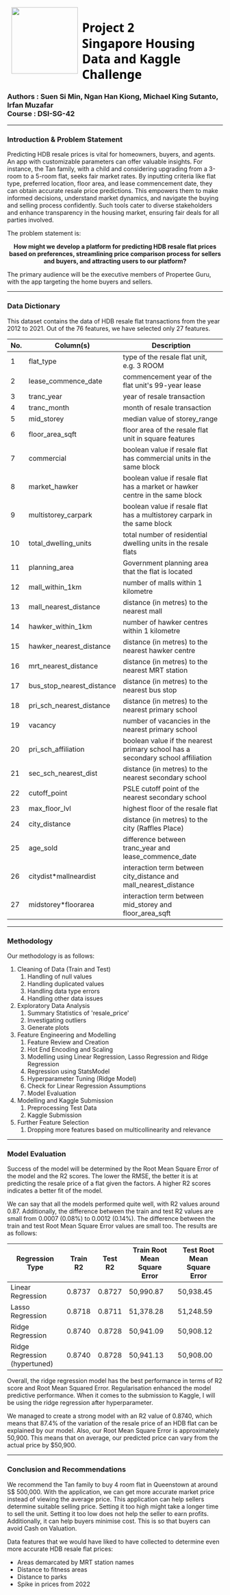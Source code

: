 <img src="https://github.com/s-simin/Data_Science_Projects/blob/main/02_Singapore_Housing_Data_and_Kaggle_Challenge/images/proj_logo.png?raw=true" style="float: left; margin: 10px; height: 155px">  

<h1 style="font-family: Segoe UI; color: black; line-height: 1.3;"><strong>Project 2</strong><br>
Singapore Housing Data and Kaggle Challenge</h1>  

<div style="text-align: left;">
<h3>Authors : Suen Si Min, Ngan Han Kiong, Michael King Sutanto, Irfan Muzafar<br>
Course : DSI-SG-42</h3></div>

---
### Introduction & Problem Statement

Predicting HDB resale prices is vital for homeowners, buyers, and agents. An app with customizable parameters can offer valuable insights. For instance, the Tan family, with a child and considering upgrading from a 3-room to a 5-room flat, seeks fair market rates. By inputting criteria like flat type, preferred location, floor area, and lease commencement date, they can obtain accurate resale price predictions. This empowers them to make informed decisions, understand market dynamics, and navigate the buying and selling process confidently. Such tools cater to diverse stakeholders and enhance transparency in the housing market, ensuring fair deals for all parties involved.

The problem statement is:
**<center>How might we develop a platform for predicting HDB resale flat prices based on preferences, streamlining price comparison process for sellers and buyers, and attracting users to our platform?</center>**

The primary audience will be the executive members of Propertee Guru, with the app targeting the home buyers and sellers.

---

### Data Dictionary

This dataset contains the data of HDB resale flat transactions from the year 2012 to 2021. Out of the 76 features, we have selected only 27 features.

| No. | Column(s)                                | Description                                                                            |
|-----|------------------------------------------|----------------------------------------------------------------------------------------|
| 1   | flat_type                                | type of the resale flat unit, e.g. 3 ROOM                                              |                   
| 2   | lease_commence_date                      | commencement year of the flat unit's 99-year lease                                     |
| 3   | tranc_year                               | year of resale transaction                                                             | 
| 4   | tranc_month                              | month of resale transaction                                                            |                                   
| 5   | mid_storey                               | median value of storey_range                                                           |       
| 6   | floor_area_sqft                          | floor area of the resale flat unit in square features                                  |
| 7   | commercial                               | boolean value if resale flat has commercial units in the same block                    |                   
| 8   | market_hawker                            | boolean value if resale flat has a market or hawker centre in the same block           |
| 9   | multistorey_carpark                      | boolean value if resale flat has a multistorey carpark in the same block               |
| 10  | total_dwelling_units                     | total number of residential dwelling units in the resale flats                         |
| 11  | planning_area                            | Government planning area that the flat is located                                      |
| 12  | mall_within_1km                          | number of malls within 1 kilometre                                                     |
| 13  | mall_nearest_distance                    | distance (in metres) to the nearest mall                                               |
| 14  | hawker_within_1km                        | number of hawker centres within 1 kilometre                                            |
| 15  | hawker_nearest_distance                  | distance (in metres) to the nearest hawker centre                                      | 
| 16  | mrt_nearest_distance                     | distance (in metres) to the nearest MRT station                                        |
| 17  | bus_stop_nearest_distance                | distance (in metres) to the nearest bus stop                                           |
| 18  | pri_sch_nearest_distance                 | distance (in metres) to the nearest primary school                                     |
| 19  | vacancy                                  | number of vacancies in the nearest primary school                                      |
| 20  | pri_sch_affiliation                      | boolean value if the nearest primary school has a secondary school affiliation         |
| 21  | sec_sch_nearest_dist                     | distance (in metres) to the nearest secondary school                                   |
| 22  | cutoff_point                             | PSLE cutoff point of the nearest secondary school                                      |
| 23  | max_floor_lvl                            | highest floor of the resale flat                                                       |
| 24  | city_distance                            | distance (in metres) to the city (Raffles Place)                                       |
| 25  | age_sold                                 | difference between tranc_year and lease_commence_date                                  |
| 26  | citydist*mallneardist                   | interaction term between city_distance and mall_nearest_distance                        |
| 27  | midstorey*floorarea                     | interaction term between mid_storey and floor_area_sqft                                 |

---

### Methodology

Our methodology is as follows:
1. Cleaning of Data (Train and Test)
    1. Handling of null values
    2. Handling duplicated values
    3. Handling data type errors
    4. Handling other data issues
2. Exploratory Data Analysis
    1. Summary Statistics of 'resale_price'
    2. Investigating outliers
    3. Generate plots
3. Feature Engineering and Modelling
    1. Feature Review and Creation
    2. Hot End Encoding and Scaling
    3. Modelling using Linear Regression, Lasso Regression and Ridge Regression
    4. Regression using StatsModel
    5. Hyperparameter Tuning (Ridge Model)
    6. Check for Linear Regression Assumptions
    7. Model Evaluation
4. Modelling and Kaggle Submission
    1. Preprocessing Test Data
    2. Kaggle Submission
7. Further Feature Selection
    1. Dropping more features based on multicollinearity and relevance

---

### Model Evaluation

Success of the model will be determined by the Root Mean Square Error of the model and the R2 scores. The lower the RMSE, the better it is at predicting the resale price of a flat given the factors. A higher R2 scores indicates a better fit of the model.

We can say that all the models performed quite well, with R2 values around 0.87. Additionally, the difference between the train and test R2 values are small from 0.0007 (0.08%) to 0.0012 (0.14%). The difference between the train and test Root Mean Square Error values are small too. The results are as follows:

| Regression Type              | Train R2 | Test R2 | Train Root Mean Square Error | Test Root Mean Square Error |
|------------------------------|----------|---------|------------------------------|-----------------------------|
| Linear Regression            | 0.8737   | 0.8727  | 50,990.87                    | 50,938.45                   |
| Lasso Regression             | 0.8718   | 0.8711  | 51,378.28                    | 51,248.59                   |
| Ridge Regression             | 0.8740   | 0.8728  | 50,941.09                    | 50,908.12                   |
| Ridge Regression (hypertuned)| 0.8740   | 0.8728  | 50,941.13                    | 50,908.00                   |


Overall, the ridge regression model has the best performance in terms of R2 score and Root Mean Squared Error. Regularisation enhanced the model predictive performance. When it comes to the submission to Kaggle, I will be using the ridge regression after hyperparameter.

We managed to create a strong model with an R2 value of 0.8740, which means that 87.4% of the variation of the resale price of an HDB flat can be explained by our model. Also, our Root Mean Square Error is approximately 50,900. This means that on average, our predicted price can vary from the actual price by $50,900.

---

### Conclusion and Recommendations
We recommend the Tan family to buy 4 room flat in Queenstown at around S$ 500,000. With the application, we can get more accurate market price instead of viewing the average price. This application can help sellers determine suitable selling price. Setting it too high might take a longer time to sell the unit. Setting it too low does not help the seller to earn profits. Additionally, it can help buyers minimise cost. This is so that buyers can avoid Cash on Valuation.

Data features that we would have liked to have collected to determine even more accurate HDB resale flat prices:
- Areas demarcated by MRT station names
- Distance to fitness areas
- Distance to parks
- Spike in prices from 2022